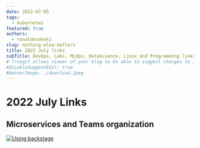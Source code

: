 ```yaml
---
date: 2022-07-05
tags:
  - kubernetes
featured: true
authors:
  - ronaldosaheki
slug: nothing-else-matters
title: 2022 July links
subTitle: DevOps, Labs, MLOps, DataScience, Linux and Programming links.
# Truegit allows viewer of your blog to be able to suggest changes to it. To disable that, use this flag.
#disableSuggestEdit: true
#bannerImage: ./download.jpeg
---
```


# 2022 July Links

## Microservices and Teams organization

[![Using backstage](https://img.youtube.com/vi/qFP_CcLp0Ao/0.jpg)](https://www.youtube.com/watch?v=qFP_CcLp0Ao&ab_channel=devxp-tech)
